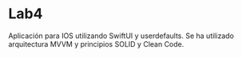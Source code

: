 # Lab4
Aplicación para IOS utilizando SwiftUI y userdefaults. Se ha utilizado arquitectura MVVM y principios SOLID y Clean Code.
